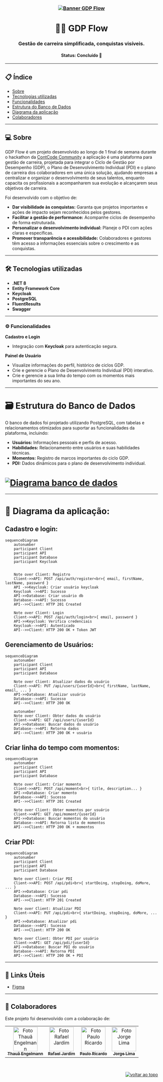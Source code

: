 <h3 align="center">
   <a href="#"><img alt="Banner GDP Flow" title="GDP Flow" src="https://firebasestorage.googleapis.com/v0/b/uploads-58ebc.appspot.com/o/profile.png?alt=media&token=98e579a4-068c-484a-9852-b5282dd26c8e"/></a>
</h3>

<h1 align="center">👨‍💻 GDP Flow</h1>

<h3 align="center">
  Gestão de carreira simplificada, conquistas visíveis.
</h3>

<h4 align="center">
   Status: Concluído 🚀
</h4>

---

## 📋 Índice
- [Sobre](#-sobre)
- [Tecnologias utilizadas](#%EF%B8%8F-tecnologias-utilizadas)
- [Funcionalidades](#%EF%B8%8F-funcionalidades)
- [Estrutura do Banco de Dados](#%EF%B8%8F-estrutura-do-banco-de-dados)
- [Diagrama da aplicação](#-diagrama-da-aplicação)
- [Colaboradores](#-colaboradores)

---

## 💻 Sobre
GDP Flow é um projeto desenvolvido ao longo de 1 final de semana durante o hackathon da [ContCode Community](https://www.linkedin.com/company/contcode-community/posts/?feedView=all)
a aplicação é uma plataforma para gestão de carreira, projetada para integrar o Ciclo de Gestão por Desempenho (GDP), o Plano de Desenvolvimento Individual (PDI) e o plano de carreira dos colaboradores em uma única solução, ajudando empresas a centralizar e organizar o desenvolvimento de seus talentos, enquanto capacita os profissionais a acompanharem sua evolução e alcançarem seus objetivos de carreira.

Foi desenvolvido com o objetivo de:
- **Dar visibilidade às conquistas:** Garanta que projetos importantes e ações de impacto sejam reconhecidos pelos gestores.
- **Facilitar a gestão de performance:** Acompanhe ciclos de desempenho de forma estruturada.
- **Personalizar o desenvolvimento individual:** Planeje o PDI com ações claras e específicas.
- **Promover transparência e acessibilidade:** Colaboradores e gestores têm acesso a informações essenciais sobre o crescimento e as conquistas.

---

## 🛠️ Tecnologias utilizadas
  - **.NET 8**
  - **Entity Framework Core**
  - **Keycloak**
  - **PostgreSQL**
  - **FluentResults**
  - **Swagger**

---

### ⚙️ Funcionalidades
**Cadastro e Login**
  - Integração com **Keycloak** para autenticação segura.

**Painel de Usuário**
  - Visualize informações do perfil, histórico de ciclos GDP.
  - Crie e gerencie o Plano de Desenvolvimento Individual (PDI) interativo.
  - Crie e gerencie a sua linha do tempo com os momentos mais importantes do seu ano.

---

# 🗃️ Estrutura do Banco de Dados
O banco de dados foi projetado utilizando PostgreSQL, com tabelas e relacionamentos otimizados para suportar as funcionalidades da plataforma, incluindo:
  - **Usuários:** Informações pessoais e perfis de acesso.
  - **Habilidades:** Relacionamento entre usuários e suas habilidades técnicas.
  - **Momentos:** Registro de marcos importantes do ciclo GDP.
  - **PDI:** Dados dinâmicos para o plano de desenvolvimento individual.

<h1 align="#-diagrama-da-aplicação">
   <a href="#"><img alt="Diagrama banco de dados" title="Diagrama banco de dados" src="https://firebasestorage.googleapis.com/v0/b/uploads-58ebc.appspot.com/o/db-diagram.png?alt=media&token=90fd5496-5b50-45ca-965a-d9b1dfd51c5f"/></a>
</h1>

---

# 🧩 Diagrama da aplicação:

## Cadastro e login:
```mermaid
sequenceDiagram
    autonumber
    participant Client
    participant API
    participant Database
    participant Keycloak


    Note over Client: Registro
    Client->>API: POST /api/auth/register<br>{ email, firstName, lastName, password }
    API ->>Keycloak: Criar usuário keycloak
    Keycloak ->>API: Sucesso
    API->>Database: Criar usuário db
    Database-->>API: Sucesso
    API-->>Client: HTTP 201 Created

    Note over Client: Login
    Client->>API: POST /api/auth/login<br>{ email, password }
    API->>Keycloak: Verifica credenciais
    Keycloak-->>API: Autenticado
    API-->>Client: HTTP 200 OK + Token JWT
```

## Gerenciamento de Usuários:
```mermaid
sequenceDiagram
    autonumber
    participant Client
    participant API
    participant Database

    Note over Client: Atualizar dados do usuário
    Client->>API: PUT /api/users/{userId}<br>{ firstName, lastName, email, ... }
    API->>Database: Atualizar usuário
    Database-->>API: Sucesso
    API-->>Client: HTTP 200 OK

    autonumber
    Note over Client: Obter dados do usuário
    Client->>API: GET /api/users/{userId}
    API->>Database: Buscar dados do usuário
    Database-->>API: Retorna dados
    API-->>Client: HTTP 200 OK + usuário
```

## Criar linha do tempo com momentos:
```mermaid
sequenceDiagram
    autonumber
    participant Client
    participant API
    participant Database

    Note over Client: Criar momento
    Client->>API: POST /api/moment<br>{ title, description... }
    API->>Database: Criar momento
    Database-->>API: Sucesso
    API-->>Client: HTTP 201 Created

    Note over Client: Obter momentos por usuário
    Client->>API: GET /api/moment/{userId}
    API->>Database: Buscar momentos do usuário
    Database-->>API: Retorna lista de momentos
    API-->>Client: HTTP 200 OK + momentos
```

## Criar PDI:
```mermaid
sequenceDiagram
    autonumber
    participant Client
    participant API
    participant Database

    Note over Client: Criar PDI
    Client->>API: POST /api/pdi<br>{ startDoing, stopDoing, doMore, ... }
    API->>Database: Criar pdi
    Database-->>API: Sucesso
    API-->>Client: HTTP 201 Created

    Note over Client: Atualizar PDI
    Client->>API: PUT /api/pdi<br>{ startDoing, stopDoing, doMore, ... }
    API->>Database: Atualizar pdi
    Database-->>API: Sucesso
    API-->>Client: HTTP 200 OK

    Note over Client: Obter PDI por usuário
    Client->>API: GET /api/pdi/{userId}
    API->>Database: Buscar PDI do usuário
    Database-->>API: Retorna PDI
    API-->>Client: HTTP 200 OK + PDI
```

---

## 🔗 Links Úteis
- [Figma](https://www.figma.com/design/t85gM3lPYiil6qGyg3VE3Y/GDP-Flow?node-id=0-1&t=wRVPSYK6sbv3Dvp7-1)

---

## 🤝 Colaboradores

Este projeto foi desenvolvido com a colaboração de:

<table>
  <tr>
    <td align="center"><a href="https://www.linkedin.com/in/thau%C3%A3-engelmann-6aaa04219/"><img src="https://firebasestorage.googleapis.com/v0/b/uploads-58ebc.appspot.com/o/thaua.jpeg?alt=media&token=e44f6155-1d22-468c-83e0-ec59d88051a7" width="80px;" alt="Foto Thauã Engelmann"/><br /><sub><b>Thauã Engelmann</b></sub></a><br /></td>
   <td align="center"><a href="https://www.linkedin.com/in/rafaelmjardim/"><img src="https://firebasestorage.googleapis.com/v0/b/uploads-58ebc.appspot.com/o/rafael.jpeg?alt=media&token=45ec6c25-cae9-4443-a547-7d1b1c5de93c" width="80px;" alt="Foto Rafael Jardim"/><br /><sub><b>Rafael Jardim</b></sub></a><br /></td>
 <td align="center"><a href="https://www.linkedin.com/in/paulo-ricardo-magalhaes/"><img src="https://firebasestorage.googleapis.com/v0/b/uploads-58ebc.appspot.com/o/paulo.jpeg?alt=media&token=8658818a-1377-478a-884e-03efc40f2980" width="80px;" alt="Foto Paulo Ricardo"/><br /><sub><b>Paulo Ricardo</b></sub></a><br /></td>
     <td align="center"><a href="https://www.linkedin.com/in/jorge--lima/"><img src="https://firebasestorage.googleapis.com/v0/b/uploads-58ebc.appspot.com/o/castion.jpeg?alt=media&token=73e7ba04-0ded-4a54-b59f-60a23fc472f4" width="80px;" alt="Foto Jorge Lima"/><br /><sub><b>Jorge Lima</b></sub></a><br /></td>
  </tr>
</table>

</br>
<p align="right"><a href="#top"><img src="https://img.shields.io/static/v1?label&message=voltar+ao+topo&color=444444&style=flat&logo" alt="voltar ao topo" /></a></p>
